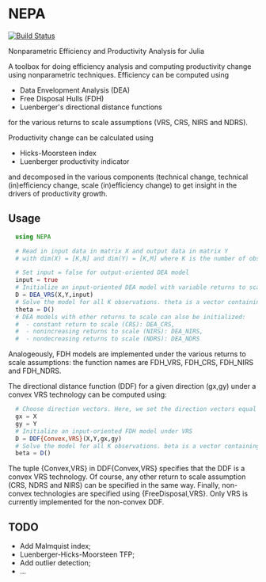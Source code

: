 # NEPA
[![Build Status](https://travis-ci.org/kepiej/NEPA.jl.svg?branch=master)](https://travis-ci.org/kepiej/NEPA.jl)

Nonparametric Efficiency and Productivity Analysis for Julia

A toolbox for doing efficiency analysis and computing productivity change using nonparametric techniques. Efficiency can be computed using
* Data Envelopment Analysis (DEA)
* Free Disposal Hulls (FDH)
* Luenberger's directional distance functions

for the various returns to scale assumptions (VRS, CRS, NIRS and NDRS).

Productivity change can be calculated using
* Hicks-Moorsteen index
* Luenberger productivity indicator

and decomposed in the various components (technical change, technical (in)efficiency change, scale (in)efficiency change) to get insight in the drivers of productivity growth.

## Usage
```julia
  using NEPA

  # Read in input data in matrix X and output data in matrix Y
  # with dim(X) = [K,N] and dim(Y) = [K,M] where K is the number of observations, N the number of inputs and M the number of outputs

  # Set input = false for output-oriented DEA model
  input = true
  # Initialize an input-oriented DEA model with variable returns to scale (VRS)
  D = DEA_VRS(X,Y,input)
  # Solve the model for all K observations. theta is a vector containing K efficiency scores.
  theta = D()
  # DEA models with other returns to scale can also be initialized:
  #  - constant return to scale (CRS): DEA_CRS,
  #  - nonincreasing returns to scale (NIRS): DEA_NIRS,
  #  - nondecreasing returns to scale (NDRS): DEA_NDRS
```

Analogeously, FDH models are implemented under the various returns to scale assumptions: the function names are FDH_VRS, FDH_CRS, FDH_NIRS and FDH_NDRS.

The directional distance function (DDF) for a given direction (gx,gy) under a convex VRS technology can be computed using:

```julia
  # Choose direction vectors. Here, we set the direction vectors equal to the observations.
  gx = X
  gy = Y
  # Initialize an input-oriented FDH model under VRS
  D = DDF{Convex,VRS}(X,Y,gx,gy)
  # Solve the model for all K observations. beta is a vector containing K efficiency scores.
  beta = D()
```

The tuple {Convex,VRS} in DDF{Convex,VRS} specifies that the DDF is a convex VRS technology. Of course, any other return to scale assumption (CRS, NDRS and NIRS) can be specified in the same way. Finally, non-convex technologies are specified using {FreeDisposal,VRS}. Only VRS is currently implemented for the non-convex DDF.

## TODO

* Add Malmquist index;
* Luenberger-Hicks-Moorsteen TFP;
* Add outlier detection;
* ...
